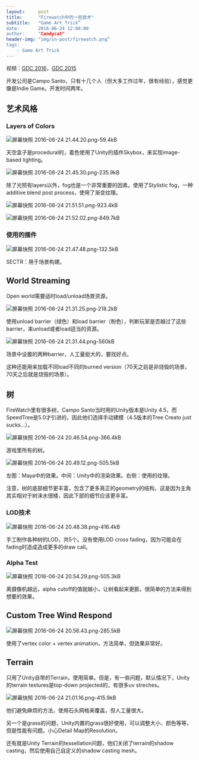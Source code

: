 ```yaml
---
layout:     post
title:      "Firewatch中的一些技术"
subtitle:   "Game Art Trick”
date:       2016-06-24 12:00:00
author:     "Candycat"
header-img: "img/in-post/firewatch.png”
tags:
    - Game Art Trick
---
```


视频：[GDC 2016](http://www.gdcvault.com/play/1023191/Making-the-World-of)，[GDC 2015](http://www.gdcvault.com/play/1022295/The-Art-of)

开发公司是Campo Santo，只有十几个人（但大多工作过年，很有经验），感觉更像是Indie Game。开发时间两年。

## 艺术风格

### Layers of Colors

![屏幕快照 2016-06-24 21.44.20.png-59.4kB][1]

天空盒子是procedural的，着色使用了Unity的插件Skybox，来实现image-based lighting。

![屏幕快照 2016-06-24 21.45.30.png-235.9kB][2]

除了光照有layers以外，fog也是一个非常重要的因素。使用了Stylistic fog，一种additive blend post process，使用了渐变纹理。

![屏幕快照 2016-06-24 21.51.51.png-923.4kB][3]

![屏幕快照 2016-06-24 21.52.02.png-849.7kB][4]

### 使用的插件

![屏幕快照 2016-06-24 21.47.48.png-132.5kB][5]

SECTR：用于场景构建。

## World Streaming

Open world需要适时load/unload场景资源。

![屏幕快照 2016-06-24 21.31.25.png-218.2kB][6]

使用unload barrier（绿色）和load barrier（粉色），判断玩家是否越过了这些barrier，来unload或者load适当的资源。

![屏幕快照 2016-06-24 21.31.44.png-560kB][7]

场景中设置的两种barrier，人工量挺大的，要找好点。

这种还能用来加载不同load不同的burned version（70天之前是非烧毁的场景，70天之后就是烧毁的场景）。

## 树

FireWatch里有很多树，Campo Santo当时用的Unity版本是Unity 4.5，而SpeedTree是5.0才引进的，因此他们选择手动建模（4.5版本的Tree Creato just sucks...）。

![屏幕快照 2016-06-24 20.46.54.png-366.4kB][8]

游戏里所有的树。

![屏幕快照 2016-06-24 20.49.12.png-505.5kB][9]

左图：Maya中的效果。中间：Unity中的渲染效果。右侧：使用的纹理。

注意，树的底部细节更丰富，包含了更多真正的geometry的结构，这是因为主角其实相对于树涞水很矮，因此下部的细节应该更丰富。

### LOD技术

![屏幕快照 2016-06-24 20.48.38.png-416.4kB][10]

手工制作各种树的LOD，共5个。没有使用LOD cross fading，因为可能会在fading时造成造成更多的draw call。

### Alpha Test

![屏幕快照 2016-06-24 20.54.29.png-505.3kB][11]

离摄像机越远，alpha cutoff的值就越小，让树看起来更膨。很简单的方法来得到想要的效果。

## Custom Tree Wind Respond

![屏幕快照 2016-06-24 20.56.43.png-285.5kB][12]

使用了vertex color + vertex animation，方法简单，但效果非常好。

## Terrain

只用了Unity自带的Terrain，使用简单。但是，有一些问题，默认情况下，Unity的terrain textures是top-down projected的，有很多uv streches。

![屏幕快照 2016-06-24 21.01.16.png-415.9kB][13]

他们避免麻烦的方法，使用石头网格来覆盖，但人工量很大。

另一个是grass的问题，Unity内置的grass很好使用，可以调整大小、颜色等等，但是性能有问题。小心Detail Map的Resolution。

还有就是Unity Terrain的tessellation问题，他们关闭了terrain的shadow casting，然后使用自己自定义的shadow casting mesh。


  [1]: http://static.zybuluo.com/candycat/8gve5teno4tt9sr4kmhzmrz6/%E5%B1%8F%E5%B9%95%E5%BF%AB%E7%85%A7%202016-06-24%2021.44.20.png
  [2]: http://static.zybuluo.com/candycat/f4745med0z0mcwnxf3a849z7/%E5%B1%8F%E5%B9%95%E5%BF%AB%E7%85%A7%202016-06-24%2021.45.30.png
  [3]: http://static.zybuluo.com/candycat/ya638s6g29mbyhitqyssrp4c/%E5%B1%8F%E5%B9%95%E5%BF%AB%E7%85%A7%202016-06-24%2021.51.51.png
  [4]: http://static.zybuluo.com/candycat/117jbjb3tbw9qihb9xx1k2jg/%E5%B1%8F%E5%B9%95%E5%BF%AB%E7%85%A7%202016-06-24%2021.52.02.png
  [5]: http://static.zybuluo.com/candycat/y2rt5dw7iet3cf3ubi1v4kr4/%E5%B1%8F%E5%B9%95%E5%BF%AB%E7%85%A7%202016-06-24%2021.47.48.png
  [6]: http://static.zybuluo.com/candycat/k4k9evy9ni3yn4f3eieo55tl/%E5%B1%8F%E5%B9%95%E5%BF%AB%E7%85%A7%202016-06-24%2021.31.25.png
  [7]: http://static.zybuluo.com/candycat/5xalhltkxr6f69t47wux5o8s/%E5%B1%8F%E5%B9%95%E5%BF%AB%E7%85%A7%202016-06-24%2021.31.44.png
  [8]: http://static.zybuluo.com/candycat/pkcdhe19zk9zkzjvlw5c63mh/%E5%B1%8F%E5%B9%95%E5%BF%AB%E7%85%A7%202016-06-24%2020.46.54.png
  [9]: http://static.zybuluo.com/candycat/ks2z9e3bkr66sxgpbsn9ant2/%E5%B1%8F%E5%B9%95%E5%BF%AB%E7%85%A7%202016-06-24%2020.49.12.png
  [10]: http://static.zybuluo.com/candycat/fjnmgss09lrn7c50futkxfgv/%E5%B1%8F%E5%B9%95%E5%BF%AB%E7%85%A7%202016-06-24%2020.48.38.png
  [11]: http://static.zybuluo.com/candycat/iqzltuego4zglfv6ro1muzv0/%E5%B1%8F%E5%B9%95%E5%BF%AB%E7%85%A7%202016-06-24%2020.54.29.png
  [12]: http://static.zybuluo.com/candycat/ezouupsmmztktmzes7o9jay7/%E5%B1%8F%E5%B9%95%E5%BF%AB%E7%85%A7%202016-06-24%2020.56.43.png
  [13]: http://static.zybuluo.com/candycat/k6zxxhlt50kifwmrtynr5wck/%E5%B1%8F%E5%B9%95%E5%BF%AB%E7%85%A7%202016-06-24%2021.01.16.png